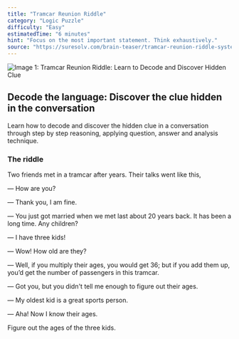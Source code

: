 ```yaml
---
title: "Tramcar Reunion Riddle"
category: "Logic Puzzle"
difficulty: "Easy"
estimatedTime: "6 minutes"
hint: "Focus on the most important statement. Think exhaustively."
source: "https://suresolv.com/brain-teaser/tramcar-reunion-riddle-systematic-problem-solving"
---
```


![Image 1: Tramcar Reunion Riddle: Learn to Decode and Discover Hidden Clue](https://suresolv.com/sites/default/files/u2/the-riddle-of-the-reunion-in-a-tramcar.png)

## Decode the language: Discover the clue hidden in the conversation

Learn how to decode and discover the hidden clue in a conversation through step by step reasoning, applying question, answer and analysis technique.

### The riddle

Two friends met in a tramcar after years. Their talks went like this,

— How are you?

— Thank you, I am fine.

— You just got married when we met last about 20 years back. It has been a long time. Any children?

— I have three kids!

— Wow! How old are they?

— Well, if you multiply their ages, you would get 36; but if you add them up, you’d get the number of passengers in this tramcar.

— Got you, but you didn't tell me enough to figure out their ages.

— My oldest kid is a great sports person.

— Aha! Now I know their ages.

Figure out the ages of the three kids.
